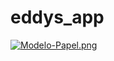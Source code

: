 # eddys_app

[![Modelo-Papel.png](https://i.postimg.cc/vZxL5hBg/Modelo-Papel.png)](https://postimg.cc/68wvXdCt)

